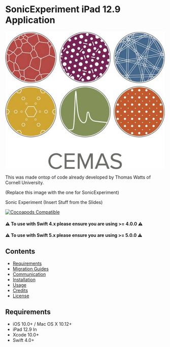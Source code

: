 # SonicExperiment iPad 12.9 Application 


<img src="https://raw.githubusercontent.com/AbdullahMSaid/SonicExperiment-Works/master/SonicExperiment/Assets.xcassets/cemas.imageset/cemas.jpg" alt="" />

This was made ontop of code already developed by Thomas Watts of Cornell University. 


(Replace this image with the one for SonicExperiment) 

Sonic Experiment (Insert Stuff from the Slides)


[![Cocoapods Compatible](https://img.shields.io/cocoapods/v/SnapKit.svg)](https://cocoapods.org/pods/SnapKit)


#### ⚠️ **To use with Swift 4.x please ensure you are using >= 4.0.0** ⚠️

#### ⚠️ **To use with Swift 5.x please ensure you are using >= 5.0.0** ⚠️

## Contents

- [Requirements](#requirements)
- [Migration Guides](#migration-guides)
- [Communication](#communication)
- [Installation](#installation)
- [Usage](#usage)
- [Credits](#credits)
- [License](#license)

## Requirements

- iOS 10.0+ / Mac OS X 10.12+ 
- iPad 12.9 In
- Xcode 10.0+
- Swift 4.0+

## 
